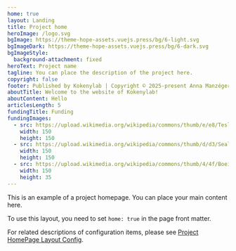 ```yaml
---
home: true
layout: Landing
title: Project home
heroImage: /logo.svg
bgImage: https://theme-hope-assets.vuejs.press/bg/6-light.svg
bgImageDark: https://theme-hope-assets.vuejs.press/bg/6-dark.svg
bgImageStyle:
  background-attachment: fixed
heroText: Project name
tagline: You can place the description of the project here.
copyright: false
footer: Published by Kokenylab | Copyright © 2025-present Anna Manzéger
aboutTitle: Welcome to the website of Kokenylab!
aboutContent: Hello
articlesLength: 5
fundingTitle: Funding
fundingImages: 
  - src: https://upload.wikimedia.org/wikipedia/commons/thumb/e/e8/Tesla_logo.png/900px-Tesla_logo.png
    width: 150
    height: 150
  - src: https://upload.wikimedia.org/wikipedia/commons/thumb/d/d3/Seal_of_the_United_States_Agency_for_International_Development.svg/1024px-Seal_of_the_United_States_Agency_for_International_Development.svg.png
    width: 150
    height: 150
  - src: https://upload.wikimedia.org/wikipedia/commons/thumb/4/4f/Boeing_full_logo.svg/768px-Boeing_full_logo.svg.png
    width: 150
    height: 35
---
```


This is an example of a project homepage. You can place your main content here.

To use this layout, you need to set `home: true` in the page front matter.

For related descriptions of configuration items, please see [Project HomePage Layout Config](https://theme-hope.vuejs.press/guide/layout/home/).
